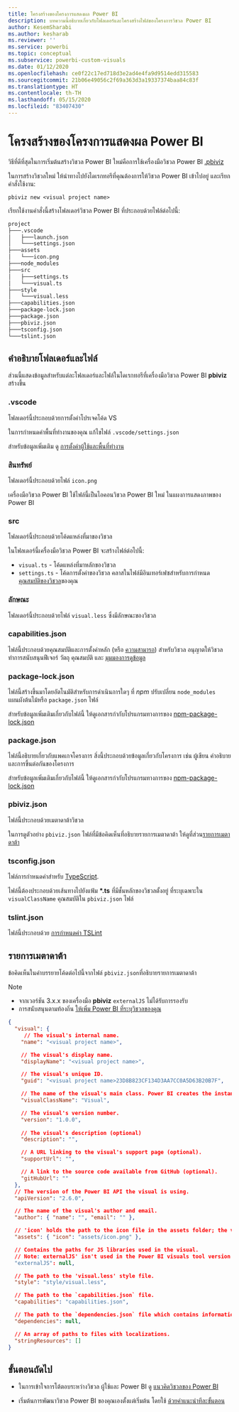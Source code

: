 ```yaml
---
title: โครงสร้างของโครงการแสดงผล Power BI
description: บทความนี้อธิบายเกี่ยวกับโฟลเดอร์และโครงสร้างไฟล์ของโครงการวิชวล Power BI
author: KesemSharabi
ms.author: kesharab
ms.reviewer: ''
ms.service: powerbi
ms.topic: conceptual
ms.subservice: powerbi-custom-visuals
ms.date: 01/12/2020
ms.openlocfilehash: ce0f22c17ed718d3e2ad4e4fa9d9514edd315583
ms.sourcegitcommit: 21b06e49056c2f69a363d3a19337374baa84c83f
ms.translationtype: HT
ms.contentlocale: th-TH
ms.lasthandoff: 05/15/2020
ms.locfileid: "83407430"
---
```

# <a name="power-bi-visual-project-structure"></a>โครงสร้างของโครงการแสดงผล Power BI

วิธีที่ดีที่สุดในการเริ่มต้นสร้างวิชวล Power BI ใหม่คือการใช้เครื่องมือวิชวล Power BI [.pbiviz](https://www.npmjs.com/package/powerbi-visuals-tools)

ในการสร้างวิชวลใหม่ ให้นำทางไปยังไดเรกทอรีที่คุณต้องการให้วิชวล Power BI เข้าไปอยู่ และเรียกคำสั่งใช้งาน:

`pbiviz new <visual project name>`

เรียกใช้งานคำสั่งนี้สร้างโฟลเดอร์วิชวล Power BI ที่ประกอบด้วยไฟล์ต่อไปนี้:

```markdown
project
├───.vscode
│   ├───launch.json
│   └───settings.json
├───assets
│   └───icon.png
├───node_modules
├───src
│   ├───settings.ts
│   └───visual.ts
├───style
│   └───visual.less
├───capabilities.json
├───package-lock.json
├───package.json
├───pbiviz.json
├───tsconfig.json
└───tslint.json
```

## <a name="folder-and-file-description"></a>คำอธิบายโฟลเดอร์และไฟล์

ส่วนนี้แสดงข้อมูลสำหรับแต่ละโฟลเดอร์และไฟล์ในไดเรกทอรีที่เครื่องมือวิชวล Power BI  **pbiviz** สร้างขึ้น  

### <a name="vscode"></a>.vscode

โฟลเดอร์นี้ประกอบด้วยการตั้งค่าโปรเจคโค้ด VS

ในการกำหนดค่าพื้นที่ทำงานของคุณ แก้ไขไฟล์ `.vscode/settings.json`

สำหรับข้อมูลเพิ่มเติม ดู [การตั้งค่าผู้ใช้และพื้นที่ทำงาน](https://code.visualstudio.com/docs/getstarted/settings)

### <a name="assets"></a>สินทรัพย์

โฟลเดอร์นี้ประกอบด้วยไฟล์ `icon.png`

เครื่องมือวิชวล Power BI ใช้ไฟล์นี้เป็นไอคอนวิชวล Power BI ใหม่ ในแผงการแสดงภาพของ Power BI

### <a name="src"></a>src

โฟลเดอร์นี้ประกอบด้วยโค้ดแหล่งที่มาของวิชวล

ในโฟลเดอร์นี้เครื่องมือวิชวล Power BI จะสร้างไฟล์ต่อไปนี้:
* `visual.ts` - โค้ดแหล่งที่มาหลักของวิชวล
* `settings.ts` - โค้ดการตั้งค่าของวิชวล คลาสในไฟล์มีอินเทอร์เฟซสำหรับการกำหนด [คุณสมบัติของวิชวล](./objects-properties.md#properties)ของคุณ

### <a name="style"></a>ลักษณะ

โฟลเดอร์นี้ประกอบด้วยไฟล์ `visual.less` ซึ่งมีลักษณะของวิชวล

### <a name="capabilitiesjson"></a>capabilities.json

ไฟล์นี้ประกอบด้วยคุณสมบัติและการตั้งค่าหลัก (หรือ [ความสามารถ](./capabilities.md)) สำหรับวิชวล อนุญาตให้วิชวลทำการสนับสนุนฟีเจอร์ วัตถุ คุณสมบัติ และ [มุมมองการดูข้อมูล](./dataview-mappings.md)

### <a name="package-lockjson"></a>package-lock.json

ไฟล์นี้สร้างขึ้นมาโดยอัตโนมัติสำหรับการดำเนินการใดๆ ที่ *npm* ปรับเปลี่ยน `node_modules` แผนผังต้นไม้หรือ `package.json` ไฟล์

สำหรับข้อมูลเพิ่มเติมเกี่ยวกับไฟล์นี้ ให้ดูเอกสารกำกับโปรแกรมทางการของ [npm-package-lock.json](https://docs.npmjs.com/files/package-lock.json)

### <a name="packagejson"></a>package.json

ไฟล์นี้อธิบายเกี่ยวกับแพคเกจโครงการ สิ่งนี้ประกอบด้วยข้อมูลเกี่ยวกับโครงการ เช่น ผู้เขียน คำอธิบายและการขึ้นต่อกันของโครงการ

สำหรับข้อมูลเพิ่มเติมเกี่ยวกับไฟล์นี้ ให้ดูเอกสารกำกับโปรแกรมทางการของ [npm-package-lock.json](https://docs.npmjs.com/files/package.json.html)

### <a name="pbivizjson"></a>pbiviz.json

ไฟล์นี้ประกอบด้วยเมตาดาต้าวิชวล

ในการดูตัวอย่าง `pbiviz.json` ไฟล์ที่มีข้อคิดเห็นที่อธิบายรายการเมตาดาต้า ให้ดูที่ส่วน[รายการเมตาดาต้า](#metadata-entries)

### <a name="tsconfigjson"></a>tsconfig.json

ไฟล์การกำหนดค่าสำหรับ [TypeScript](https://www.typescriptlang.org/docs/handbook/tsconfig-json.html).

ไฟล์นี้ต้องประกอบด้วยเส้นทางไปยังแฟ้ม **\*.ts** ที่มีชั้นหลักของวิชวลตั้งอยู่ ที่ระบุเฉพาะใน `visualClassName` คุณสมบัติใน `pbiviz.json` ไฟล์

### <a name="tslintjson"></a>tslint.json

ไฟล์นี้ประกอบด้วย [การกำหนดค่า TSLint](https://palantir.github.io/tslint/usage/configuration/)

## <a name="metadata-entries"></a>รายการเมตาดาต้า

ข้อคิดเห็นในคำบรรยายโค้ดต่อไปนี้จากไฟล์ `pbiviz.json`ที่อธิบายรายการเมตาดาต้า

> [!NOTE]
> * จากเวอร์ชัน 3.x.x ของเครื่องมือ **pbiviz** `externalJS` ไม่ได้รับการรองรับ
> * การสนับสนุนตามท้องถิ่น [ให้เพิ่ม Power BI ที่ระบุวิชวลของคุณ](./localization.md)

```json
{
  "visual": {
     // The visual's internal name.
    "name": "<visual project name>",

    // The visual's display name.
    "displayName": "<visual project name>",

    // The visual's unique ID.
    "guid": "<visual project name>23D8B823CF134D3AA7CC0A5D63B20B7F",

    // The name of the visual's main class. Power BI creates the instance of this class to start using the visual in a Power BI report.
    "visualClassName": "Visual",

    // The visual's version number.
    "version": "1.0.0",
    
    // The visual's description (optional)
    "description": "",

    // A URL linking to the visual's support page (optional).
    "supportUrl": "",

    // A link to the source code available from GitHub (optional).
    "gitHubUrl": ""
  },
  // The version of the Power BI API the visual is using.
  "apiVersion": "2.6.0",

  // The name of the visual's author and email.
  "author": { "name": "", "email": "" },

  // 'icon' holds the path to the icon file in the assets folder; the visual's display icon.
  "assets": { "icon": "assets/icon.png" },

  // Contains the paths for JS libraries used in the visual.
  // Note: externalJS' isn't used in the Power BI visuals tool version 3.x.x or higher.
  "externalJS": null,

  // The path to the 'visual.less' style file.
  "style": "style/visual.less",

  // The path to the `capabilities.json` file.
  "capabilities": "capabilities.json",

  // The path to the `dependencies.json` file which contains information about R packages used in R based visuals.
  "dependencies": null,

  // An array of paths to files with localizations.
  "stringResources": []
}
```

## <a name="next-steps"></a>ขั้นตอนถัดไป

* ในการเข้าใจการโต้ตอบระหว่างวิชวล ผู้ใช้และ Power BI ดู [แนวคิดวิชวลของ Power BI](./power-bi-visuals-concept.md)

* เริ่มต้นการพัฒนาวิชวล Power BI ของคุณเองตั้งแต่เริ่มต้น โดยใช้ [ด้วยคำแนะนำทีละขั้นตอน](./custom-visual-develop-tutorial.md)
